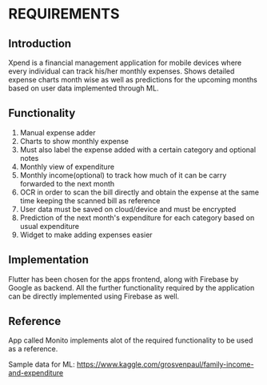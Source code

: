 # REQUIREMENTS

## Introduction
Xpend is a financial management application for mobile devices where every individual can track his/her monthly expenses.
Shows detailed expense charts month wise as well as predictions for the upcoming months based on user data implemented through ML.


## Functionality
1. Manual expense adder 
2. Charts to show monthly expense
3. Must also label the expense added with a certain category and optional notes
4. Monthly view of expenditure
5. Monthly income(optional) to track how much of it can be carry forwarded to the next month
6. OCR in order to scan the bill directly and obtain the expense at the same time keeping the scanned bill as reference
7. User data must be saved on cloud/device and must be encrypted
8. Prediction of the next month's expenditure for each category based on usual expenditure
9. Widget to make adding expenses easier

## Implementation
Flutter has been chosen for the apps frontend, along with Firebase by Google as backend. All the further functionality required by the application can be directly implemented using Firebase as well.

## Reference

App called Monito implements alot of the required functionality to be used as a reference. 

Sample data for ML:
https://www.kaggle.com/grosvenpaul/family-income-and-expenditure
